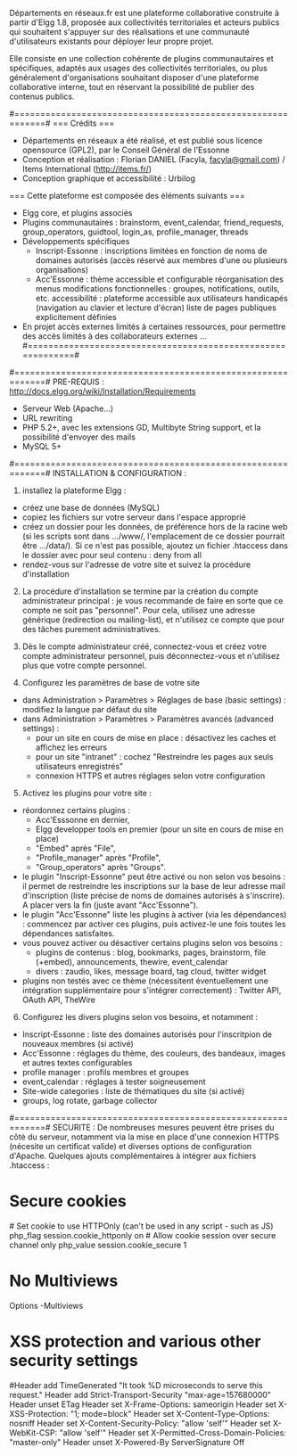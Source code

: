Départements en réseaux.fr est une plateforme collaborative construite à partir d'Elgg 1.8, proposée aux collectivités territoriales et acteurs publics qui souhaitent s'appuyer sur des réalisations et une communauté d'utilisateurs existants pour déployer leur propre projet.

Elle consiste en une collection cohérente de plugins communautaires et spécifiques, adaptés aux usages des collectivités territoriales, ou plus généralement d'organisations souhaitant disposer d'une plateforme collaborative interne, tout en réservant la possibilité de publier des contenus publics.


#============================================================#
=== Crédits ===
- Départements en réseaux a été réalisé, et est publié sous licence opensource (GPL2), par le Conseil Général de l'Essonne
- Conception et réalisation : Florian DANIEL (Facyla, facyla@gmail.com) / Items International (http://items.fr/)
- Conception graphique et accessibilité : Urbilog


=== Cette plateforme est composée des éléments suivants ===
- Elgg core, et plugins associés
- Plugins communautaires : brainstorm, event_calendar, friend_requests, group_operators, guidtool, login_as, profile_manager, threads
- Développements spécifiques
  * Inscript-Essonne : inscriptions limitées en fonction de noms de domaines autorisés (accès réservé aux membres d'une ou plusieurs organisations)
  * Acc'Essonne : thème accessible et configurable
      réorganisation des menus
      modifications fonctionnelles : groupes, notifications, outils, etc.
      accessibilité : plateforme accessible aux utilisateurs handicapés (navigation au clavier et lecture d'écran)
      liste de pages publiques explicitement définies
- En projet
    accès externes limités à certaines ressources, pour permettre des accès limités à des collaborateurs externes
    ...
#============================================================#

#============================================================#
PRE-REQUIS : http://docs.elgg.org/wiki/Installation/Requirements
- Serveur Web (Apache...)
- URL rewriting
- PHP 5.2+, avec les extensions GD, Multibyte String support, et la possibilité d'envoyer des mails
- MySQL 5+



#============================================================#
INSTALLATION & CONFIGURATION : 

1. installez la plateforme Elgg :
  - créez une base de données (MySQL)
  - copiez les fichiers sur votre serveur dans l'espace approprié
  - créez un dossier pour les données, de préférence hors de la racine web (si les scripts sont dans .../www/, l'emplacement de ce dossier pourrait être .../data/). Si ce n'est pas possible, ajoutez un fichier .htaccess dans le dossier avec pour seul contenu : deny from all
  - rendez-vous sur l'adresse de votre site et suivez la procédure d'installation

2. La procédure d'installation se termine par la création du compte administrateur principal : je vous recommande de faire en sorte que ce compte ne soit pas "personnel". Pour cela, utilisez une adresse générique (redirection ou mailing-list), et n'utilisez ce compte que pour des tâches purement administratives.

3. Dès le compte administrateur créé, connectez-vous et créez votre compte administrateur personnel, puis déconnectez-vous et n'utilisez plus que votre compte personnel.

5. Configurez les paramètres de base de votre site
  - dans Administration > Paramètres > Réglages de base (basic settings) : modifiez la langue par défaut du site
  - dans Administration > Paramètres > Paramètres avancés (advanced settings) :
    * pour un site en cours de mise en place : désactivez les caches et affichez les erreurs
    * pour un site "intranet" : cochez "Restreindre les pages aux seuls utilisateurs enregistrés"
    * connexion HTTPS et autres réglages selon votre configuration

5. Activez les plugins pour votre site :
  - réordonnez certains plugins :
    * Acc'Esssonne en dernier, 
    * Elgg developper tools en premier (pour un site en cours de mise en place)
    * "Embed" après "File", 
    * "Profile_manager" après "Profile",
    * "Group_operators" après "Groups".
  - le plugin "Inscript-Essonne" peut être activé ou non selon vos besoins : il permet de restreindre les inscriptions sur la base de leur adresse mail d'inscription (liste précise de noms de domaines autorisés à s'inscrire). A placer vers la fin (juste avant "Acc'Essonne").
  - le plugin "Acc'Essonne" liste les plugins à activer (via les dépendances) : commencez par activer ces plugins, puis activez-le une fois toutes les dépendances satisfaites.
  - vous pouvez activer ou désactiver certains plugins selon vos besoins :
    * plugins de contenus : blog, bookmarks, pages, brainstorm, file (+embed), announcements, thewire, event_calendar
    * divers : zaudio, likes, message board, tag cloud, twitter widget
  - plugins non testés avec ce thème (nécessitent éventuellement une intégration supplémentaire pour s'intégrer correctement) : Twitter API, OAuth API, TheWire

6. Configurez les divers plugins selon vos besoins, et notamment :
  - Inscript-Essonne : liste des domaines autorisés pour l'inscritpion de nouveaux membres (si activé)
  - Acc'Essonne : réglages du thème, des couleurs, des bandeaux, images et autres textes configurables
  - profile manager : profils membres et groupes
  - event_calendar : réglages à tester soigneusement
  - Site-wide categories : liste de thématiques du site (si activé)
  - groups, log rotate, garbage collector




#============================================================#
SECURITE : 
De nombreuses mesures peuvent être prises du côté du serveur, notamment 
via la mise en place d'une connexion HTTPS (nécesite un certificat valide) 
et diverses options de configuration d'Apache.
Quelques ajouts complémentaires à intégrer aux fichiers .htaccess :

# Secure cookies
<IfModule php5_module>
	# Set cookie to use HTTPOnly (can't be used in any script - such as JS)
	php_flag session.cookie_httponly on
	# Allow cookie session over secure channel only
	php_value session.cookie_secure 1
</IfModule>

# No Multiviews
Options -Multiviews

# XSS protection and various other security settings
<IfModule mod_headers.c>
	#Header add TimeGenerated "It took %D microseconds to serve this request."
	Header add Strict-Transport-Security "max-age=157680000"
	Header unset ETag
	Header set X-Frame-Options: sameorigin
	Header set X-XSS-Protection: "1; mode=block"
	Header set X-Content-Type-Options: nosniff
	Header set X-Content-Security-Policy: "allow 'self'"
	Header set X-WebKit-CSP: "allow 'self'"
	Header set X-Permitted-Cross-Domain-Policies: "master-only"
	Header unset X-Powered-By
</IfModule>
ServerSignature Off



